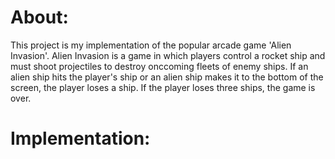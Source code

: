 <h1>About:</h2>

This project is my implementation of the popular arcade game 'Alien Invasion'. Alien Invasion is a game in which players control a rocket ship and must shoot projectiles
to destroy onccoming fleets of enemy ships. If an alien ship hits the player's ship or an alien ship makes it to the bottom of the screen, the player loses a ship. If the player
loses three ships, the game is over.

<h1>Implementation:</h1>
